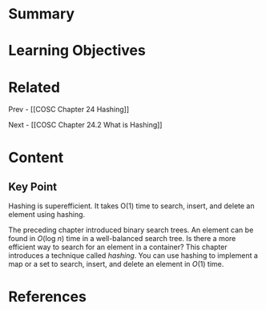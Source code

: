 # Summary

# Learning Objectives

# Related
Prev - [[COSC Chapter 24 Hashing]]

Next - [[COSC Chapter 24.2 What is Hashing]]
# Content
## Key Point
Hashing is superefficient. It takes O(1) time to search, insert, and delete an element using hashing.

The preceding chapter introduced binary search trees. An element can be found in _O_(log _n_) time in a well-balanced search tree. Is there a more efficient way to search for an element in a container? This chapter introduces a technique called _hashing_. You can use hashing to implement a map or a set to search, insert, and delete an element in _O_(1) time.
# References
